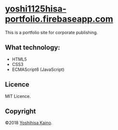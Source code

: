# [yoshi1125hisa-portfolio.firebaseapp.com](https://yoshi1125hisa-portfolio.firebaseapp.com/)
This is a portfolio site for corporate publishing.

## What technology:
- HTML5
- CSS3
- ECMAScript6 (JavaScript)

## Licence
MIT Licence.

## Copyright
©︎2018 [Yoshihisa Kaino](https://github.com/yoshi1125hisa). 
